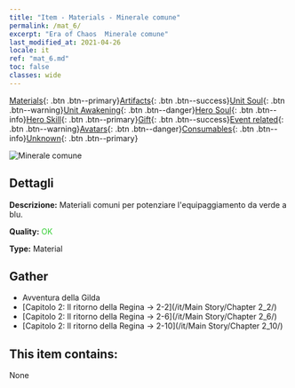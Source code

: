 ```yaml
---
title: "Item - Materials - Minerale comune"
permalink: /mat_6/
excerpt: "Era of Chaos  Minerale comune"
last_modified_at: 2021-04-26
locale: it
ref: "mat_6.md"
toc: false
classes: wide
---
```

 [Materials](/ItemsIT/){: .btn .btn--primary}[Artifacts](/ItemsIT/Artifacts/){: .btn .btn--success}[Unit Soul](/ItemsIT/UnitSoul/){: .btn .btn--warning}[Unit Awakening](/ItemsIT/UnitAwakening/){: .btn .btn--danger}[Hero Soul](/ItemsIT/HeroSoul/){: .btn .btn--info}[Hero Skill](/ItemsIT/HeroSkill/){: .btn .btn--primary}[Gift](/ItemsIT/Gift/){: .btn .btn--success}[Event related](/ItemsIT/Events/){: .btn .btn--warning}[Avatars](/ItemsIT/Avatars/){: .btn .btn--danger}[Consumables](/ItemsIT/Consumables/){: .btn .btn--info}[Unknown](/ItemsIT/Unknown/){: .btn .btn--primary}

 ![Minerale comune](/images/t/i_cailiao_kuangshi1.png)

## Dettagli
 **Descrizione:** Materiali comuni per potenziare l'equipaggiamento da verde a blu.

 **Quality:** <span style="color: #32CD32">OK</span>

 **Type:** Material

## Gather

*    Avventura della Gilda 
*    [Capitolo 2: Il ritorno della Regina -> 2-2](/it/Main Story/Chapter 2_2/) 
*    [Capitolo 2: Il ritorno della Regina -> 2-6](/it/Main Story/Chapter 2_6/) 
*    [Capitolo 2: Il ritorno della Regina -> 2-10](/it/Main Story/Chapter 2_10/) 

## This item contains:

  None

